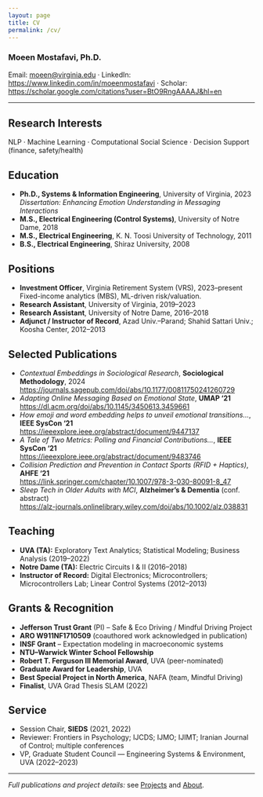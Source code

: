 ```yaml
---
layout: page
title: CV
permalink: /cv/
---
```


### Moeen Mostafavi, Ph.D.
Email: [moeen@virginia.edu](mailto:moeen@virginia.edu) · LinkedIn: <https://www.linkedin.com/in/moeenmostafavi> · Scholar: <https://scholar.google.com/citations?user=BtO9RngAAAAJ&hl=en>

---

## Research Interests
NLP · Machine Learning · Computational Social Science · Decision Support (finance, safety/health)

## Education
- **Ph.D., Systems & Information Engineering**, University of Virginia, 2023  
  *Dissertation:* *Enhancing Emotion Understanding in Messaging Interactions*
- **M.S., Electrical Engineering (Control Systems)**, University of Notre Dame, 2018  
- **M.S., Electrical Engineering**, K. N. Toosi University of Technology, 2011  
- **B.S., Electrical Engineering**, Shiraz University, 2008

## Positions
- **Investment Officer**, Virginia Retirement System (VRS), 2023–present  
  Fixed-income analytics (MBS), ML-driven risk/valuation.
- **Research Assistant**, University of Virginia, 2019–2023  
- **Research Assistant**, University of Notre Dame, 2016–2018  
- **Adjunct / Instructor of Record**, Azad Univ.–Parand; Shahid Sattari Univ.; Koosha Center, 2012–2013

## Selected Publications
- *Contextual Embeddings in Sociological Research*, **Sociological Methodology**, 2024  
  <https://journals.sagepub.com/doi/abs/10.1177/00811750241260729>
- *Adapting Online Messaging Based on Emotional State*, **UMAP ‘21**  
  <https://dl.acm.org/doi/abs/10.1145/3450613.3459661>
- *How emoji and word embedding helps to unveil emotional transitions…*, **IEEE SysCon ‘21**  
  <https://ieeexplore.ieee.org/abstract/document/9447137>
- *A Tale of Two Metrics: Polling and Financial Contributions…*, **IEEE SysCon ‘21**  
  <https://ieeexplore.ieee.org/abstract/document/9483746>
- *Collision Prediction and Prevention in Contact Sports (RFID + Haptics)*, **AHFE ‘21**  
  <https://link.springer.com/chapter/10.1007/978-3-030-80091-8_47>
- *Sleep Tech in Older Adults with MCI*, **Alzheimer’s & Dementia** (conf. abstract)  
  <https://alz-journals.onlinelibrary.wiley.com/doi/abs/10.1002/alz.038831>

## Teaching
- **UVA (TA):** Exploratory Text Analytics; Statistical Modeling; Business Analysis (2019–2022)
- **Notre Dame (TA):** Electric Circuits I & II (2016–2018)
- **Instructor of Record:** Digital Electronics; Microcontrollers; Microcontrollers Lab; Linear Control Systems (2012–2013)

## Grants & Recognition
- **Jefferson Trust Grant** (PI) – Safe & Eco Driving / Mindful Driving Project  
- **ARO W911NF1710509** (coauthored work acknowledged in publication)
- **INSF Grant** – Expectation modeling in macroeconomic systems  
- **NTU–Warwick Winter School Fellowship**
- **Robert T. Ferguson III Memorial Award**, UVA (peer-nominated)  
- **Graduate Award for Leadership**, UVA  
- **Best Special Project in North America**, NAFA (team, Mindful Driving)  
- **Finalist**, UVA Grad Thesis SLAM (2022)

## Service
- Session Chair, **SIEDS** (2021, 2022)  
- Reviewer: Frontiers in Psychology; IJCDS; IJMO; IJIMT; Iranian Journal of Control; multiple conferences  
- VP, Graduate Student Council — Engineering Systems & Environment, UVA (2022–2023)

---
*Full publications and project details:* see [Projects](/projects/) and [About](/about/).
